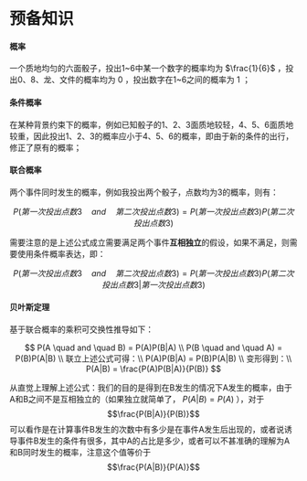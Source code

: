 # 预备知识

#### 概率

一个质地均匀的六面骰子，投出1~6中某一个数字的概率均为 $\frac{1}{6}$ ，投出0、8、龙、文件的概率均为 $0$ ，投出数字在1~6之间的概率为 $1$ ；

#### 条件概率

在某种背景约束下的概率，例如已知骰子的1、2、3面质地较轻，4、5、6面质地较重，因此投出1、2、3的概率应小于4、5、6的概率，即由于新的条件的出行，修正了原有的概率；

#### 联合概率

两个事件同时发生的概率，例如我投出两个骰子，点数均为3的概率，则有：

$$P(第一次投出点数3 \quad and \quad 第二次投出点数3)=P(第一次投出点数3)P(第二次投出点数3)$$

需要注意的是上述公式成立需要满足两个事件**互相独立**的假设，如果不满足，则需要使用条件概率表达，即：

$$P(第一次投出点数3 \quad and \quad 第二次投出点数3)=P(第一次投出点数3)P(第二次投出点数3|第一次投出点数3)$$

#### 贝叶斯定理

基于联合概率的乘积可交换性推导如下：

$$
P(A \quad and \quad B) = P(A)P(B|A) \\
P(B \quad and \quad A) = P(B)P(A|B) \\
联立上述公式可得：\\
P(A)P(B|A) = P(B)P(A|B) \\
变形得到：\\
P(A|B) = \frac{P(A)P(B|A)}{P(B)}
$$


从直觉上理解上述公式：我们的目的是得到在B发生的情况下A发生的概率，由于A和B之间不是互相独立的（如果独立就简单了， $P(A|B)=P(A)$ ），对于 
$$\frac{P(B|A)}{P(B)}$$
可以看作是在计算事件B发生的次数中有多少是在事件A发生后出现的，或者说诱导事件B发生的条件有很多，其中A的占比是多少，或者可以不甚准确的理解为A和B同时发生的概率，注意这个值等价于
$$\frac{P(A|B)}{P(A)}$$
